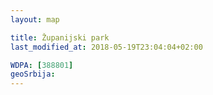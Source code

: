 ```yaml
---
layout: map

title: Županijski park
last_modified_at: 2018-05-19T23:04:04+02:00

WDPA: [388801]
geoSrbija:
---
```

